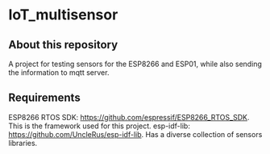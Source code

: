 # IoT_multisensor

## About this repository
A project for testing sensors for the ESP8266 and ESP01, while also sending the information to mqtt server.

## Requirements
ESP8266 RTOS SDK: https://github.com/espressif/ESP8266_RTOS_SDK. This is the framework used for this project.
esp-idf-lib: https://github.com/UncleRus/esp-idf-lib. Has a diverse collection of sensors libraries.
